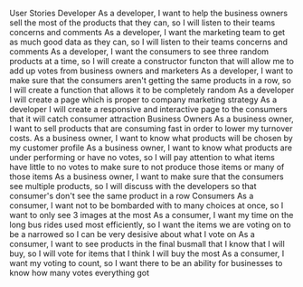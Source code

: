 User Stories
Developer
As a developer, I want to help the business owners sell the most of the products that they can, so I will listen to their teams concerns and comments
As a developer, I want the marketing team to get as much good data as they can, so I will listen to their teams concerns and comments
As a developer, I want the consumers to see three random products at a time, so I will create a constructor functon that will allow me to add up votes from business owners and marketers
As a developer, I want to make sure that the consumers aren't getting the same products in a row, so I will create a function that allows it to be completely random
As a developer I will create a page which is proper to company marketing strategy
As a developer I will create a responsive and interactive page to the consumers that it will catch consumer attraction
Business Owners
As a business owner, I want to sell products that are consuming fast in order to lower my turnover costs.
As a business owner, I want to know what products will be chosen by my customer profile 
As a business owner, I want to know what products are under performing or have no votes, so I will pay attention to what items have little to no votes to make sure to not produce those items or many of those items
As a business owner, I want to make sure that the consumers see multiple products, so I will discuss with the developers so that consumer's don't see the same product in a row
Consumers
As a consumer, I want not to be bombarded with to many choices at once, so I want to only see 3 images at the most
As a consumer, I want my time on the long bus rides used most efficiently, so I want the items we are voting on to be a narrowed so I can be very desisive about what I vote on
As a consumer, I want to see products in the final busmall that I know that I will buy, so I will vote for items that I think I will buy the most
As a consumer, I want my voting to count, so I want there to be an ability for businesses to know how many votes everything got
